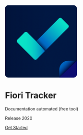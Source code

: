 ![](/res/FT-logo.png)

# Fiori Tracker

Documentation automated (free tool)

Release 2020

[Get Started](#main)
